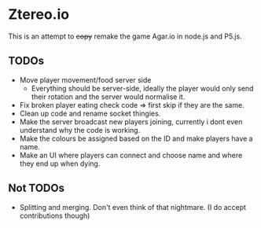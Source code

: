 # Ztereo.io
This is an attempt to ~~copy~~ remake the game Agar.io in node.js and P5.js.

## TODOs
- Move player movement/food server side
    - Everything should be server-side, ideally the player would only send their rotation and the server would normalise it.
- Fix broken player eating check code => first skip if they are the same.
- Clean up code and rename socket thingies.
- Make the server broadcast new players joining, currently i dont even understand why the code is working.
- Make the colours be assigned based on the ID and make players have a name.
- Make an UI where players can connect and choose name and where they end up when dying.

## Not TODOs
- Splitting and merging. Don't even think of that nightmare. (I do accept contributions though)
